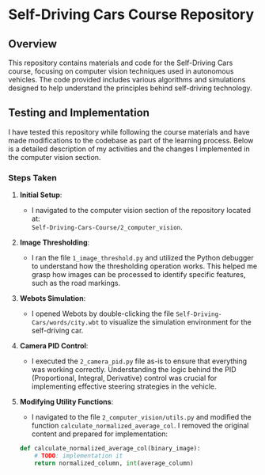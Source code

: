 # Self-Driving Cars Course Repository

## Overview

This repository contains materials and code for the Self-Driving Cars course, focusing on computer vision techniques used in autonomous vehicles. The code provided includes various algorithms and simulations designed to help understand the principles behind self-driving technology.

## Testing and Implementation

I have tested this repository while following the course materials and have made modifications to the codebase as part of the learning process. Below is a detailed description of my activities and the changes I implemented in the computer vision section.

### Steps Taken

1. **Initial Setup**:
   - I navigated to the computer vision section of the repository located at:  
     `Self-Driving-Cars-Course/2_computer_vision`.

2. **Image Thresholding**:
   - I ran the file `1_image_threshold.py` and utilized the Python debugger to understand how the thresholding operation works. This helped me grasp how images can be processed to identify specific features, such as the road markings.

3. **Webots Simulation**:
   - I opened Webots by double-clicking the file `Self-Driving-Cars/words/city.wbt` to visualize the simulation environment for the self-driving car.

4. **Camera PID Control**:
   - I executed the `2_camera_pid.py` file as-is to ensure that everything was working correctly. Understanding the logic behind the PID (Proportional, Integral, Derivative) control was crucial for implementing effective steering strategies in the vehicle.

5. **Modifying Utility Functions**:
   - I navigated to the file `2_computer_vision/utils.py` and modified the function `calculate_normalized_average_col`. I removed the original content and prepared for implementation:
   ```python
   def calculate_normalized_average_col(binary_image):
       # TODO: implementation it
       return normalized_column, int(average_column)
